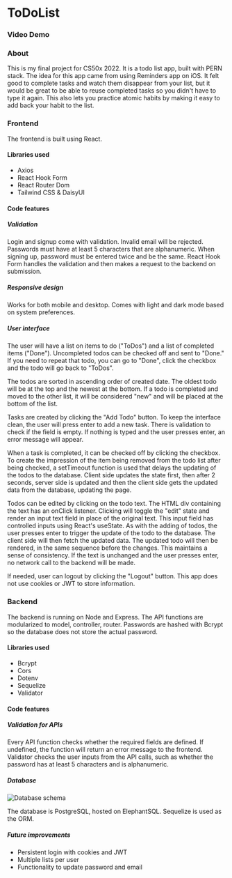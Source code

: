# ToDoList

### Video Demo

### About
This is my final project for CS50x 2022. It is a todo list app, built with PERN stack. The idea for this app came from using Reminders app on iOS. It felt good to complete tasks and watch them disappear from your list, but it would be great to be able to reuse completed tasks so you didn't have to type it again. This also lets you practice atomic habits by making it easy to add back your habit to the list.

### Frontend
The frontend is built using React.

#### Libraries used
- Axios
- React Hook Form
- React Router Dom
- Tailwind CSS & DaisyUI

#### Code features

##### Validation
Login and signup come with validation. Invalid email will be rejected. Passwords must have at least 5 characters that are alphanumeric. When signing up, password must be entered twice and be the same. React Hook Form handles the validation and then makes a request to the backend on submission.

##### Responsive design
Works for both mobile and desktop. Comes with light and dark mode based on system preferences.

##### User interface
The user will have a list on items to do ("ToDos") and a list of completed items ("Done"). Uncompleted todos can be checked off and sent to "Done." If you need to repeat that todo, you can go to "Done", click the checkbox and the todo will go back to "ToDos".

The todos are sorted in ascending order of created date. The oldest todo will be at the top and the newest at the bottom. If a todo is completed and moved to the other list, it will be considered "new" and will be placed at the bottom of the list.

Tasks are created by clicking the "Add Todo" button. To keep the interface clean, the user will press enter to add a new task. There is validation to check if the field is empty. If nothing is typed and the user presses enter, an error message will appear.

When a task is completed, it can be checked off by clicking the checkbox. To create the impression of the item being removed from the todo list after being checked, a setTimeout function is used that delays the updating of the todos to the database. Client side updates the state first, then after 2 seconds, server side is updated and then the client side gets the updated data from the database, updating the page.

Todos can be edited by clicking on the todo text. The HTML div containing the text has an onClick listener. Clicking will toggle the "edit" state and render an input text field in place of the original text. This input field has controlled inputs using React's useState. As with the adding of todos, the user presses enter to trigger the update of the todo to the database. The client side will then fetch the updated data. The updated todo will then be rendered, in the same sequence before the changes. This maintains a sense of consistency. If the text is unchanged and the user presses enter, no network call to the backend will be made. 

If needed, user can logout by clicking the "Logout" button. This app does not use cookies or JWT to store information.

### Backend
The backend is running on Node and Express. The API functions are modularized to model, controller, router. Passwords are hashed with Bcrypt so the database does not store the actual password.

#### Libraries used
- Bcrypt
- Cors
- Dotenv
- Sequelize
- Validator

#### Code features

##### Validation for APIs
Every API function checks whether the required fields are defined. If undefined, the function will return an error message to the frontend.
Validator checks the user inputs from the API calls, such as whether the password has at least 5 characters and is alphanumeric.

##### Database

![Database schema](https://res.cloudinary.com/dkilrhnk7/image/upload/v1671802742/drawSQL-export-2022-12-23_21_38_hc3st6.png)

The database is PostgreSQL, hosted on ElephantSQL.
Sequelize is used as the ORM.

##### Future improvements

- Persistent login with cookies and JWT
- Multiple lists per user
- Functionality to update password and email
